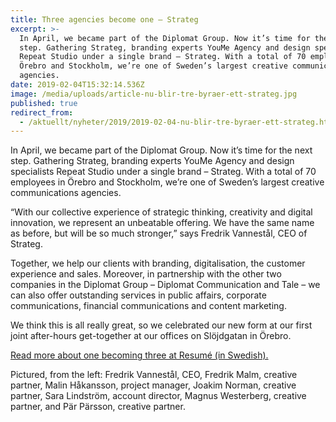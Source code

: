 ```yaml
---
title: Three agencies become one – Strateg
excerpt: >-
  In April, we became part of the Diplomat Group. Now it’s time for the next
  step. Gathering Strateg, branding experts YouMe Agency and design specialists
  Repeat Studio under a single brand – Strateg. With a total of 70 employees in
  Örebro and Stockholm, we’re one of Sweden’s largest creative communications
  agencies.
date: 2019-02-04T15:32:14.536Z
image: /media/uploads/article-nu-blir-tre-byraer-ett-strateg.jpg
published: true
redirect_from:
  - /aktuellt/nyheter/2019/2019-02-04-nu-blir-tre-byraer-ett-strateg.html
---
```


In April, we became part of the Diplomat Group. Now it’s time for the next step. Gathering Strateg, branding experts YouMe Agency and design specialists Repeat Studio under a single brand – Strateg. With a total of 70 employees in Örebro and Stockholm, we’re one of Sweden’s largest creative communications agencies.

“With our collective experience of strategic thinking, creativity and digital innovation, we represent an unbeatable offering. We have the same name as before, but will be so much stronger,” says Fredrik Vannestål, CEO of Strateg.

Together, we help our clients with branding, digitalisation, the customer experience and sales. Moreover, in partnership with the other two companies in the Diplomat Group – Diplomat Communication and Tale – we can also offer outstanding services in public affairs, corporate communications, financial communications and content marketing.

We think this is all really great, so we celebrated our new form at our first joint after-hours get-together at our offices on Slöjdgatan in Örebro.

[Read more about one becoming three at Resumé (in Swedish).
](https://www.resume.se/nyheter/artiklar/2019/02/04/diplomatgruppen-vaxte-med-80-procent-2018--bildar-storbyra/)

Pictured, from the left: Fredrik Vannestål, CEO, Fredrik Malm, creative partner, Malin Håkansson, project manager, Joakim Norman, creative partner, Sara Lindström, account director, Magnus Westerberg, creative partner, and Pär Pärsson, creative partner.
